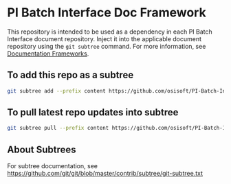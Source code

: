 # PI Batch Interface Doc Framework

This repository is intended to be used as a dependency in each PI Batch Interface document repository. Inject it into the applicable document repository using the `git subtree` command. For more information, see [Documentation Frameworks](https://dev.azure.com/osieng/engineering/_wiki/wikis/Content%20Guild%20playbook.wiki/24425/Documentation-Frameworks).

## To add this repo as a subtree

```bash
git subtree add --prefix content https://github.com/osisoft/PI-Batch-Interface-Doc-Framework main --squash
```


## To pull latest repo updates into subtree

```bash
git subtree pull --prefix content https://github.com/osisoft/PI-Batch-Interface-Doc-Framework main --squash
```

## About Subtrees

For subtree documentation, see https://github.com/git/git/blob/master/contrib/subtree/git-subtree.txt
